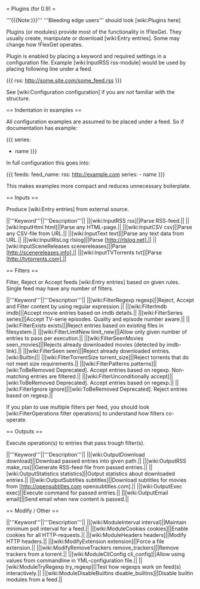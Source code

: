 = Plugins (for 0.9) =

'''{{{Note:}}}''' '''Bleeding edge users''' should look [wiki:Plugins here]

Plugins (or modules) provide most of the functionality in !FlexGet. They usually create, manipulate or download [wiki:Entry entries]. Some may change how !FlexGet operates.

Plugin is enabled by placing a keyword and required settings in a configuration file. Example [wiki:InputRSS rss-module] would be used by placing following line under a feed.

{{{
rss: http://some.site.com/some_feed.rss
}}}

See [wiki:Configuration configuration] if you are not familiar with the structure.

== Indentation in examples ==

All configuration examples are assumed to be placed under a feed. So if documentation has example:

{{{
series:
  - name
}}}

In full configuration this goes into:

{{{
feeds:
  feed_name:
    rss: http://example.com
    series:
      - name
}}}

This makes examples more compact and reduces unnecessary boilerplate.

== Inputs ==

Produce [wiki:Entry entries] from external source.

||'''Keyword'''||'''Description'''||
||[wiki:InputRSS rss]||Parse RSS-feed.||
||[wiki:InputHtml html]||Parse any HTML-page.||
||[wiki:InputCSV csv]||Parse any CSV-file from URL.||
||[wiki:InputText text]||Parse any text data from URL.||
||[wiki:InputRlsLog rlslog]||Parse [http://rlslog.net].||
||[wiki:InputSceneReleases scenereleases]||Parse [http://scenereleases.info].||
||[wiki:InputTVTorrents tvt]||Parse [http://tvtorrents.com].||

== Filters ==

Filter, Reject or Accept feeds [wiki:Entry entries] based on given rules. Single feed may have any number of filters.

||'''Keyword'''||'''Description'''||
||[wiki:FilterRegexp regexp]||Reject, Accept and Filter content by using regular expression.||
||[wiki:FilterImdb imdb]||Accept movie entries based on imdb details.||
||[wiki:FilterSeries series]||Accept TV-serie episodes. Quality and episode number aware.||
||[wiki:FilterExists exists]||Reject entries based on existing files in filesystem.||
||[wiki:FilterLimitNew limit_new]||Allow only given number of entries to pass per execution.||
||[wiki:FilterSeenMovies seen_movies]||Rejects already downloaded movies (detected by imdb-link).||
||[wiki:FilterSeen seen]||Reject already downloaded entries. [wiki:Builtin]||
||[wiki:FilterTorrentSize torrent_size]||Reject torrents that do not meet size requirements.||
||[wiki:FilterPatterns patterns]||[wiki:ToBeRemoved Deprecated]. Accept entries based on regexp. Non-matching entries are filtered.||
||[wiki:FilterUnconditionally accept]||[wiki:ToBeRemoved Deprecated]. Accept entries based on regexp.||
||[wiki:FilterIgnore ignore]||[wiki:ToBeRemoved Deprecated]. Reject entries based on regexp.||

If you plan to use multiple filters per feed, you should look [wiki:FilterOperations filter operations] to understand how filters co-operate.

== Outputs ==

Execute operation(s) to entries that pass trough filter(s).

||'''Keyword'''||'''Description'''||
||[wiki:OutputDownload download]||Download passed entries into given path.||
||[wiki:OutputRSS make_rss]||Generate RSS-feed file from passed entries.||
||[wiki:OutputStatistics statistics]||Output statistics about downloaded entries.||
||[wiki:OutputSubtitles subtitles]||Download subtitles for movies from [http://opensubtitles.com opensubtitles.com].||
||[wiki:OutputExec exec]||Execute command for passed entries.||
||[wiki:OutputEmail email]||Send email when new content is passed.||

== Modify / Other ==

||'''Keyword'''||'''Description'''||
||[wiki:ModuleInterval interval]||Maintain minimum poll interval for a feed.||
||[wiki:ModuleCookies cookies]||Enable cookies for all HTTP-requests.||
||[wiki:ModuleHeaders headers]||Modify HTTP headers.||
||[wiki:ModifyExtension extension]||Force a file extension.||
||[wiki:ModifyRemoveTrackers remove_trackers]||Remove trackers from a torrent.||
||[wiki:ModuleCliConfig cli_config]||Allow using values from commandline in YML-configuration file.||
||[wiki:ModuleTryRegexp try_regexp]||Test how regexps work on feed(s) interactively.||
||[wiki:ModuleDisableBuiltins disable_builtins]||Disable builtin modules from a feed.||